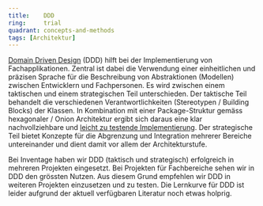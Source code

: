 ```yaml
---
title:    DDD  
ring:     trial  
quadrant: concepts-and-methods
tags: [Architektur]
---
```


[Domain Driven Design][ddd] (DDD) hilft bei der Implementierung von Fachapplikationen. Zentral ist dabei die Verwendung
einer einheitlichen und präzisen Sprache für die Beschreibung von Abstraktionen (Modellen) zwischen Entwicklern und
Fachpersonen. Es wird zwischen einem taktischen und einem strategischen Teil unterschieden. Der taktische Teil behandelt
die verschiedenen Verantwortlichkeiten (Stereotypen / Building Blocks) der Klassen. In Kombination mit einer
Package-Struktur gemäss hexagonaler / Onion Architektur ergibt sich daraus eine klar nachvollziehbare und [leicht zu
testende Implementierung][manning]. Der strategische Teil bietet Konzepte für die Abgrenzung und Integration mehrerer
Bereiche untereinander und dient damit vor allem der Architekturstufe.

Bei Inventage haben wir DDD (taktisch und strategisch) erfolgreich in mehreren Projekten eingesetzt. Bei Projekten für
Fachbereiche sehen wir in DDD den grössten Nutzen. Aus diesem Grund empfehlen wir DDD in weiteren Projekten einzusetzen
und zu testen. Die Lernkurve für DDD ist leider aufgrund der aktuell verfügbaren Literatur noch etwas holprig.

[ddd]: https://martinfowler.com/tags/domain%20driven%20design.html
[manning]: https://livebook.manning.com/book/effective-software-testing/chapter-7/137
